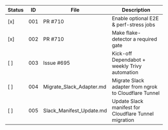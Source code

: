 | Status | ID  | File                        | Description                                           |
|--------|-----|-----------------------------|-------------------------------------------------------|
| [x]    | 001 | PR #710                     | Enable optional E2E & perf-stress jobs                |
| [x]    | 002 | PR #710                     | Make flake-detector a required gate                   |
| [ ]    | 003 | Issue #695                  | Kick-off Dependabot + weekly Trivy automation         |
| [ ]    | 004 | Migrate_Slack_Adapter.md    | Migrate Slack adapter from ngrok to Cloudflare Tunnel |
| [ ]    | 005 | Slack_Manifest_Update.md    | Update Slack manifest for Cloudflare Tunnel migration |


<!-- nudge Wed Jun 18 17:47:14 WEST 2025 - mark task 001 complete -->
